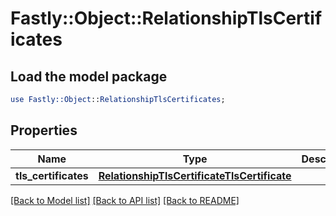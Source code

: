 # Fastly::Object::RelationshipTlsCertificates

## Load the model package
```perl
use Fastly::Object::RelationshipTlsCertificates;
```

## Properties
Name | Type | Description | Notes
------------ | ------------- | ------------- | -------------
**tls_certificates** | [**RelationshipTlsCertificateTlsCertificate**](RelationshipTlsCertificateTlsCertificate.md) |  | [optional] 

[[Back to Model list]](../README.md#documentation-for-models) [[Back to API list]](../README.md#documentation-for-api-endpoints) [[Back to README]](../README.md)


